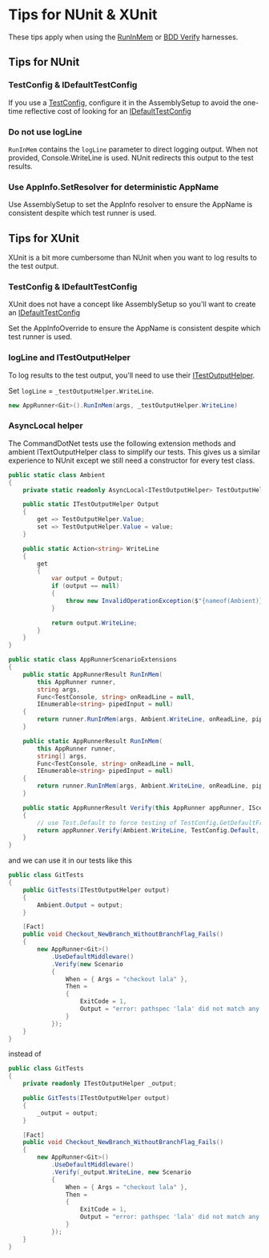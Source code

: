 # Tips for NUnit & XUnit

These tips apply when using the [RunInMem](run-in-mem.md) or [BDD Verify](bdd.md) harnesses.

## Tips for NUnit

### TestConfig & IDefaultTestConfig

If you use a [TestConfig](test-config.md), configure it in the AssemblySetup to avoid the one-time reflective cost of looking for an [IDefaultTestConfig](test-config.md#idefaulttestconfig)

### Do not use logLine

`RunInMem` contains the `logLine` parameter to direct logging output. When not provided, Console.WriteLine is used. NUnit redirects this output to the test results.

### Use AppInfo.SetResolver for deterministic AppName

Use AssemblySetup to set the AppInfo resolver to ensure the AppName is consistent despite which test runner is used.

## Tips for XUnit

XUnit is a bit more cumbersome than NUnit when you want to log results to the test output.

### TestConfig & IDefaultTestConfig

XUnit does not have a concept like AssemblySetup so you'll want to create an [IDefaultTestConfig](test-config.md#idefaulttestconfig)

Set the AppInfoOverride to ensure the AppName is consistent despite which test runner is used.

### logLine and ITestOutputHelper

To log results to the test output, you'll need to use their [ITestOutputHelper](https://xunit.net/docs/capturing-output).

Set `logLine` = `_testOutputHelper.WriteLine`.

```c#
new AppRunner<Git>().RunInMem(args, _testOutputHelper.WriteLine)
```

### AsyncLocal helper

The CommandDotNet tests use the following extension methods and ambient ITextOutputHelper class to simplify our tests. This gives us a similar experience to NUnit except we still need a constructor for every test class.

```c#
public static class Ambient
{
    private static readonly AsyncLocal<ITestOutputHelper> TestOutputHelper = new AsyncLocal<ITestOutputHelper>();

    public static ITestOutputHelper Output
    {
        get => TestOutputHelper.Value;
        set => TestOutputHelper.Value = value;
    }

    public static Action<string> WriteLine
    {
        get
        {
            var output = Output;
            if (output == null)
            {
                throw new InvalidOperationException($"{nameof(Ambient)}.{nameof(Output)} has not been set for the current test");
            }

            return output.WriteLine;
        }
    }
}

public static class AppRunnerScenarioExtensions
{
    public static AppRunnerResult RunInMem(
        this AppRunner runner,
        string args,
        Func<TestConsole, string> onReadLine = null,
        IEnumerable<string> pipedInput = null)
    {
        return runner.RunInMem(args, Ambient.WriteLine, onReadLine, pipedInput);
    }

    public static AppRunnerResult RunInMem(
        this AppRunner runner,
        string[] args,
        Func<TestConsole, string> onReadLine = null,
        IEnumerable<string> pipedInput = null)
    {
        return runner.RunInMem(args, Ambient.WriteLine, onReadLine, pipedInput);
    }

    public static AppRunnerResult Verify(this AppRunner appRunner, IScenario scenario)
    {
        // use Test.Default to force testing of TestConfig.GetDefaultFromSubClass()
        return appRunner.Verify(Ambient.WriteLine, TestConfig.Default, scenario);
    }
}
```
and we can use it in our tests like this

```c#
public class GitTests
{
    public GitTests(ITestOutputHelper output)
    {
        Ambient.Output = output;
    }

    [Fact]
    public void Checkout_NewBranch_WithoutBranchFlag_Fails()
    {
        new AppRunner<Git>()
            .UseDefaultMiddleware()
            .Verify(new Scenario
            {
                When = { Args = "checkout lala" },
                Then =
                {
                    ExitCode = 1,
                    Output = "error: pathspec 'lala' did not match any file(s) known to git"
                }
            });
    }
}
```

instead of 

```c#
public class GitTests
{
    private readonly ITestOutputHelper _output;

    public GitTests(ITestOutputHelper output)
    {
        _output = output;
    }

    [Fact]
    public void Checkout_NewBranch_WithoutBranchFlag_Fails()
    {
        new AppRunner<Git>()
            .UseDefaultMiddleware()
            .Verify(_output.WriteLine, new Scenario
            {
                When = { Args = "checkout lala" },
                Then =
                {
                    ExitCode = 1,
                    Output = "error: pathspec 'lala' did not match any file(s) known to git"
                }
            });
    }
}
```
